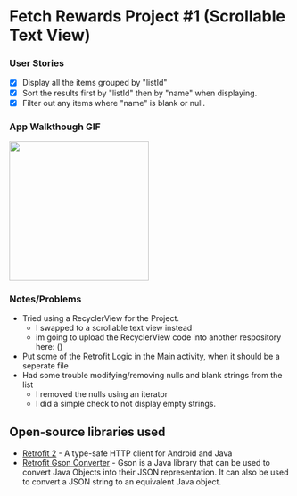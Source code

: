 # Fetch Rewards Project #1 (Scrollable Text View)


### User Stories

- [x] Display all the items grouped by "listId"
- [x] Sort the results first by "listId" then by "name" when displaying.
- [x] Filter out any items where "name" is blank or null.

### App Walkthough GIF

<img src="https://i.imgur.com/6TlnttR.gif" width=250><br>


### Notes/Problems
- Tried using a RecyclerView for the Project.
    - I swapped to a scrollable text view instead
    - im going to upload the RecyclerView code into another respository here: ()
- Put some of the Retrofit Logic in the Main activity, when it should be a seperate file
- Had some trouble modifying/removing nulls and blank strings from the list
    - I removed the nulls using an iterator
    - I did a simple check to not display empty strings.

## Open-source libraries used
- [Retrofit 2](https://square.github.io/retrofit/) - A type-safe HTTP client for Android and Java
- [Retrofit Gson Converter](https://github.com/square/retrofit/tree/master/retrofit-converters/gson) - Gson is a Java library that can be used to convert Java Objects into their JSON representation. It can also be used to convert a JSON string to an equivalent Java object. 
